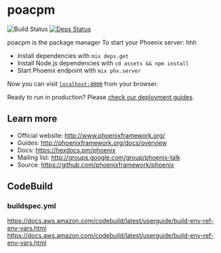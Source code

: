 # poacpm
![Build Status](https://codebuild.ap-northeast-1.amazonaws.com/badges?uuid=eyJlbmNyeXB0ZWREYXRhIjoiQ09aT0FWZU13dWxJU256bFA2Y0pIUDlrNk4zMFRjbWJQZm5IOTl6VXlCNURBM0NzVUUxZSthR1VUK3lObjBEY1g3c2oySzlsMEEzcFFaclRrUTlXS0RNPSIsIml2UGFyYW1ldGVyU3BlYyI6Im9DRkNsNmFjYzQrMk9idDAiLCJtYXRlcmlhbFNldFNlcmlhbCI6MX0%3D&branch=master) [![Deps Status](https://beta.hexfaktor.org/badge/all/github/poacpm/poacpm.svg)](https://beta.hexfaktor.org/github/poacpm/poacpm)

poacpm is the package manager
To start your Phoenix server:
hhh
  * Install dependencies with `mix deps.get`
  * Install Node.js dependencies with `cd assets && npm install`
  * Start Phoenix endpoint with `mix phx.server`

Now you can visit [`localhost:4000`](http://localhost:4000) from your browser.

Ready to run in production? Please [check our deployment guides](http://www.phoenixframework.org/docs/deployment).

## Learn more

  * Official website: http://www.phoenixframework.org/
  * Guides: http://phoenixframework.org/docs/overview
  * Docs: https://hexdocs.pm/phoenix
  * Mailing list: http://groups.google.com/group/phoenix-talk
  * Source: https://github.com/phoenixframework/phoenix

## CodeBuild
### buildspec.yml
https://docs.aws.amazon.com/codebuild/latest/userguide/build-env-ref-env-vars.html
https://docs.aws.amazon.com/codebuild/latest/userguide/build-env-ref-env-vars.html
